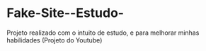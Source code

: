 # Fake-Site--Estudo-
 Projeto realizado com o intuito de estudo, e para melhorar minhas habilidades (Projeto do Youtube)
